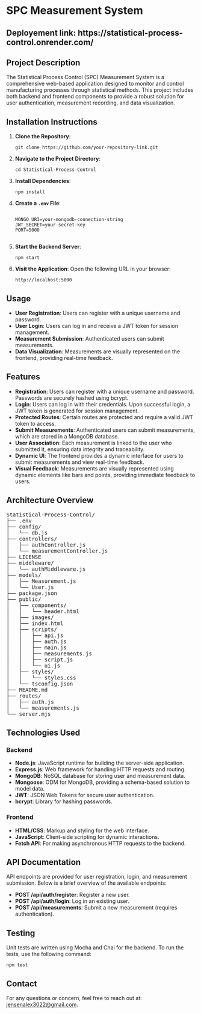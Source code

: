 <h1>SPC Measurement System</h1>
<h2>Deployement link: https://statistical-process-control.onrender.com/</h2>

<h2>Project Description</h2>
<p>The Statistical Process Control (SPC) Measurement System is a comprehensive web-based application designed to monitor and control manufacturing processes through statistical methods. This project includes both backend and frontend components to provide a robust solution for user authentication, measurement recording, and data visualization.</p>

<h2>Installation Instructions</h2>
<ol>
<li><strong>Clone the Repository</strong>:
  <pre><code>git clone https://github.com/your-repository-link.git</code></pre>
</li>
<li><strong>Navigate to the Project Directory</strong>:
  <pre><code>cd Statistical-Process-Control</code></pre>
</li>
<li><strong>Install Dependencies</strong>:
  <pre><code>npm install</code></pre>
</li>
<li><strong>Create a <code>.env</code> File</strong>:
  <pre><code>
MONGO_URI=your-mongodb-connection-string
JWT_SECRET=your-secret-key
PORT=5000
  </code></pre>
</li>
<li><strong>Start the Backend Server</strong>:
  <pre><code>npm start</code></pre>
</li>
<li><strong>Visit the Application</strong>:
  Open the following URL in your browser:
  <pre><code>http://localhost:5000</code></pre>
</li>
</ol>

<h2>Usage</h2>
<ul>
<li><strong>User Registration</strong>: Users can register with a unique username and password.</li>
<li><strong>User Login</strong>: Users can log in and receive a JWT token for session management.</li>
<li><strong>Measurement Submission</strong>: Authenticated users can submit measurements.</li>
<li><strong>Data Visualization</strong>: Measurements are visually represented on the frontend, providing real-time feedback.</li>
</ul>

<h2>Features</h2>
<ul>
<li><strong>Registration</strong>: Users can register with a unique username and password. Passwords are securely hashed using bcrypt.</li>
<li><strong>Login</strong>: Users can log in with their credentials. Upon successful login, a JWT token is generated for session management.</li>
<li><strong>Protected Routes</strong>: Certain routes are protected and require a valid JWT token to access.</li>
<li><strong>Submit Measurements</strong>: Authenticated users can submit measurements, which are stored in a MongoDB database.</li>
<li><strong>User Association</strong>: Each measurement is linked to the user who submitted it, ensuring data integrity and traceability.</li>
<li><strong>Dynamic UI</strong>: The frontend provides a dynamic interface for users to submit measurements and view real-time feedback.</li>
<li><strong>Visual Feedback</strong>: Measurements are visually represented using dynamic elements like bars and points, providing immediate feedback to users.</li>
</ul>

<h2>Architecture Overview</h2>
<pre>
Statistical-Process-Control/
├── .env
├── config/
│   └── db.js
├── controllers/
│   ├── authController.js
│   └── measurementController.js
├── LICENSE
├── middleware/
│   └── authMiddleware.js
├── models/
│   ├── Measurement.js
│   └── User.js
├── package.json
├── public/
│   ├── components/
│   │   └── header.html
│   ├── images/
│   ├── index.html
│   ├── scripts/
│   │   ├── api.js
│   │   ├── auth.js
│   │   ├── main.js
│   │   ├── measurements.js
│   │   ├── script.js
│   │   └── ui.js
│   ├── styles/
│   │   └── styles.css
│   └── tsconfig.json
├── README.md
├── routes/
│   ├── auth.js
│   └── measurements.js
└── server.mjs
</pre>

<h2>Technologies Used</h2>

<h3>Backend</h3>
<ul>
<li><strong>Node.js</strong>: JavaScript runtime for building the server-side application.</li>
<li><strong>Express.js</strong>: Web framework for handling HTTP requests and routing.</li>
<li><strong>MongoDB</strong>: NoSQL database for storing user and measurement data.</li>
<li><strong>Mongoose</strong>: ODM for MongoDB, providing a schema-based solution to model data.</li>
<li><strong>JWT</strong>: JSON Web Tokens for secure user authentication.</li>
<li><strong>bcrypt</strong>: Library for hashing passwords.</li>
</ul>

<h3>Frontend</h3>
<ul>
<li><strong>HTML/CSS</strong>: Markup and styling for the web interface.</li>
<li><strong>JavaScript</strong>: Client-side scripting for dynamic interactions.</li>
<li><strong>Fetch API</strong>: For making asynchronous HTTP requests to the backend.</li>
</ul>

<h2>API Documentation</h2>
<p>API endpoints are provided for user registration, login, and measurement submission. Below is a brief overview of the available endpoints:</p>
<ul>
<li><strong>POST /api/auth/register</strong>: Register a new user.</li>
<li><strong>POST /api/auth/login</strong>: Log in an existing user.</li>
<li><strong>POST /api/measurements</strong>: Submit a new measurement (requires authentication).</li>
</ul>

<h2>Testing</h2>
<p>Unit tests are written using Mocha and Chai for the backend. To run the tests, use the following command:</p>
<pre><code>npm test</code></pre>


<h2>Contact</h2>
<p>For any questions or concern, feel free to reach out at: <a href="mailto:jensenalex3022@gmail.com">jensenalex3022@gmail.com</a>.</p>

